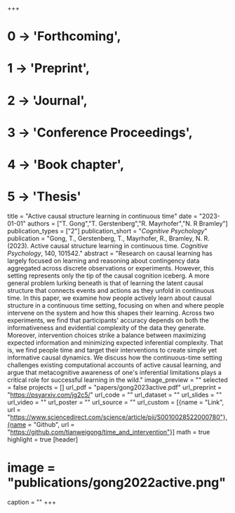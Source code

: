 +++
# 0 -> 'Forthcoming',
# 1 -> 'Preprint',
# 2 -> 'Journal',
# 3 -> 'Conference Proceedings',
# 4 -> 'Book chapter',
# 5 -> 'Thesis'

title = "Active causal structure learning in continuous time"
date = "2023-01-01"
authors = ["T. Gong","T. Gerstenberg","R. Mayrhofer","N. R Bramley"]
publication_types = ["2"]
publication_short = "_Cognitive Psychology_"
publication = "Gong, T., Gerstenberg, T., Mayrhofer, R., Bramley, N. R. (2023). Active causal structure learning in continuous time. _Cognitive Psychology_, 140, 101542."
abstract = "Research on causal learning has largely focused on learning and reasoning about contingency data aggregated across discrete observations or experiments. However, this setting represents only the tip of the causal cognition iceberg. A more general problem lurking beneath is that of learning the latent causal structure that connects events and actions as they unfold in continuous time. In this paper, we examine how people actively learn about causal structure in a continuous time setting, focusing on when and where people intervene on the system and how this shapes their learning. Across two experiments, we find that participants' accuracy depends on both the informativeness and evidential complexity of the data they generate. Moreover, intervention choices strike a balance between maximizing expected information and minimizing expected inferential complexity. That is, we find people time and target their interventions to create simple yet informative causal dynamics. We discuss how the continuous-time setting challenges existing computational accounts of active causal learning, and argue that metacognitive awareness of one's inferential limitations plays a critical role for successful learning in the wild."
image_preview = ""
selected = false
projects = []
url_pdf = "papers/gong2023active.pdf"
url_preprint = "https://psyarxiv.com/jg2c5/"
url_code = ""
url_dataset = ""
url_slides = ""
url_video = ""
url_poster = ""
url_source = ""
url_custom = [{name = "Link", url = "https://www.sciencedirect.com/science/article/pii/S0010028522000780"},{name = "Github", url = "https://github.com/tianweigong/time_and_intervention"}]
math = true
highlight = true
[header]
# image = "publications/gong2022active.png"
caption = ""
+++